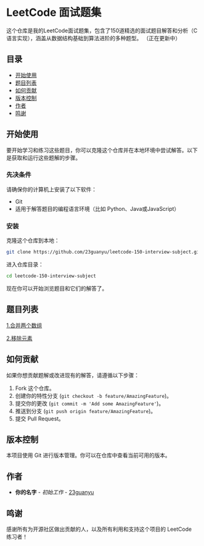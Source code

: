 # LeetCode 面试题集

这个仓库是我的LeetCode面试题集，包含了150道精选的面试题目解答和分析（C语言实现），涵盖从数据结构基础到算法进阶的多种题型。
（正在更新中）

## 目录

- [开始使用](#开始使用)
- [题目列表](#题目列表)
- [如何贡献](#如何贡献)
- [版本控制](#版本控制)
- [作者](#作者)
- [鸣谢](#鸣谢)

## 开始使用

要开始学习和练习这些题目，你可以克隆这个仓库并在本地环境中尝试解答。以下是获取和运行这些题解的步骤。

### 先决条件

请确保你的计算机上安装了以下软件：
- Git
- 适用于解答题目的编程语言环境（比如 Python、Java或JavaScript）

### 安装

克隆这个仓库到本地：

```bash
git clone https://github.com/23guanyu/leetcode-150-interview-subject.git
```
进入仓库目录：
```bash
cd leetcode-150-interview-subject
```

现在你可以开始浏览题目和它们的解答了。

## 题目列表

[1.合并两个数组](1merge2array)

[2.移除元素](2removeElements)

## 如何贡献

如果你想贡献题解或改进现有的解答，请遵循以下步骤：

1. Fork 这个仓库。
2. 创建你的特性分支 (`git checkout -b feature/AmazingFeature`)。
3. 提交你的更改 (`git commit -m 'Add some AmazingFeature'`)。
4. 推送到分支 (`git push origin feature/AmazingFeature`)。
5. 提交 Pull Request。

## 版本控制

本项目使用 Git 进行版本管理。你可以在仓库中查看当前可用的版本。

## 作者

* **你的名字** - *初始工作* - [23guanyu](https://github.com/23guanyu)

## 鸣谢

感谢所有为开源社区做出贡献的人，以及所有利用和支持这个项目的 LeetCode 练习者！
